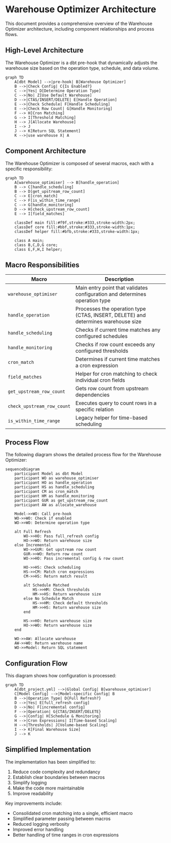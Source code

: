 # Warehouse Optimizer Architecture

This document provides a comprehensive overview of the Warehouse Optimizer architecture, including component relationships and process flows.

## High-Level Architecture

The Warehouse Optimizer is a dbt pre-hook that dynamically adjusts the warehouse size based on the operation type, schedule, and data volume.

```mermaid
graph TD
    A[dbt Model] -->|pre-hook| B[Warehouse Optimizer]
    B -->|Check Config| C{Is Enabled?}
    C -->|Yes| D[Determine Operation Type]
    C -->|No| Z[Use Default Warehouse]
    D -->|CTAS/INSERT/DELETE| E[Handle Operation]
    E -->|Check Schedule| F[Handle Scheduling]
    E -->|Check Row Count| G[Handle Monitoring]
    F --> H[Cron Matching]
    G --> I[Threshold Matching]
    H --> J[Allocate Warehouse]
    I --> J
    J --> K[Return SQL Statement]
    K -->|use warehouse X| A
```

## Component Architecture

The Warehouse Optimizer is composed of several macros, each with a specific responsibility:

```mermaid
graph TD
    A[warehouse_optimiser] --> B[handle_operation]
    B --> C[handle_scheduling]
    B --> D[get_upstream_row_count]
    C --> E[cron_match]
    C --> F[is_within_time_range]
    C --> G[handle_monitoring]
    D --> H[check_upstream_row_count]
    E --> I[field_matches]
    
    classDef main fill:#f9f,stroke:#333,stroke-width:2px;
    classDef core fill:#bbf,stroke:#333,stroke-width:1px;
    classDef helper fill:#bfb,stroke:#333,stroke-width:1px;
    
    class A main;
    class B,C,D,G core;
    class E,F,H,I helper;
```

## Macro Responsibilities

| Macro | Description |
|-------|-------------|
| `warehouse_optimiser` | Main entry point that validates configuration and determines operation type |
| `handle_operation` | Processes the operation type (CTAS, INSERT, DELETE) and determines warehouse size |
| `handle_scheduling` | Checks if current time matches any configured schedules |
| `handle_monitoring` | Checks if row count exceeds any configured thresholds |
| `cron_match` | Determines if current time matches a cron expression |
| `field_matches` | Helper for cron matching to check individual cron fields |
| `get_upstream_row_count` | Gets row count from upstream dependencies |
| `check_upstream_row_count` | Executes query to count rows in a specific relation |
| `is_within_time_range` | Legacy helper for time-based scheduling |

## Process Flow

The following diagram shows the detailed process flow for the Warehouse Optimizer:

```mermaid
sequenceDiagram
    participant Model as dbt Model
    participant WO as warehouse_optimiser
    participant HO as handle_operation
    participant HS as handle_scheduling
    participant CM as cron_match
    participant HM as handle_monitoring
    participant GUR as get_upstream_row_count
    participant AW as allocate_warehouse
    
    Model->>WO: Call pre-hook
    WO->>WO: Check if enabled
    WO->>WO: Determine operation type
    
    alt Full Refresh
        WO->>HO: Pass full_refresh config
        HO->>WO: Return warehouse size
    else Incremental
        WO->>GUR: Get upstream row count
        GUR->>WO: Return row count
        WO->>HO: Pass incremental config & row count
        
        HO->>HS: Check scheduling
        HS->>CM: Match cron expressions
        CM->>HS: Return match result
        
        alt Schedule Matched
            HS->>HM: Check thresholds
            HM->>HS: Return warehouse size
        else No Schedule Match
            HS->>HM: Check default thresholds
            HM->>HS: Return warehouse size
        end
        
        HS->>HO: Return warehouse size
        HO->>WO: Return warehouse size
    end
    
    WO->>AW: Allocate warehouse
    AW->>WO: Return warehouse name
    WO->>Model: Return SQL statement
```

## Configuration Flow

This diagram shows how configuration is processed:

```mermaid
graph TD
    A[dbt_project.yml] -->|Global Config| B[warehouse_optimiser]
    C[Model Config] -->|Model-specific Config| B
    B -->|Operation Type| D{Full Refresh?}
    D -->|Yes| E[full_refresh config]
    D -->|No| F[incremental config]
    F -->|Operation| G{CTAS/INSERT/DELETE}
    G -->|Config| H[Schedule & Monitoring]
    H -->|Cron Expressions| I[Time-based Scaling]
    H -->|Thresholds| J[Volume-based Scaling]
    I --> K[Final Warehouse Size]
    J --> K
```

## Simplified Implementation

The implementation has been simplified to:

1. Reduce code complexity and redundancy
2. Establish clear boundaries between macros
3. Simplify logging
4. Make the code more maintainable
5. Improve readability

Key improvements include:

- Consolidated cron matching into a single, efficient macro
- Simplified parameter passing between macros
- Reduced logging verbosity
- Improved error handling
- Better handling of time ranges in cron expressions 